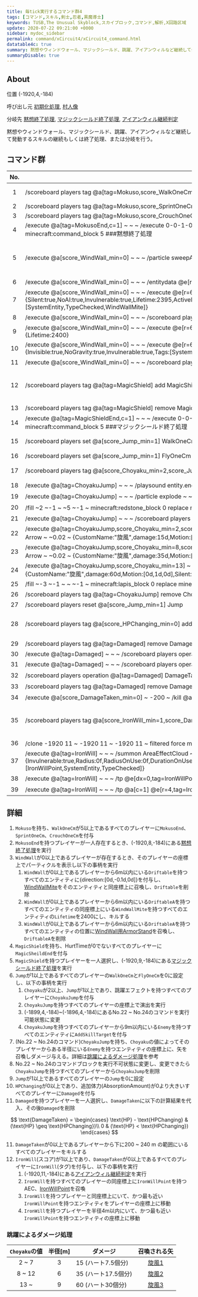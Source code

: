 ```yaml
---
title: 毎tick実行するコマンド群4
tags: [コマンド,スキル,剣士,忍者,黒魔導士]
keywords: TUSB,The Unusual Skyblock,スカイブロック,コマンド,解析,X回路区域
update: 2020-07-22 09:21:00 +0000
sidebar: mydoc_sidebar
permalink: command/xCircuit4/xCircuit4_command.html
datatable4c: true
summary: 黙想やウィンドウォール、マジックシールド、跳躍、アイアンウィルなど継続して発動するスキルの継続もしくは終了処理、または分岐を行う。
summaryDisable: true
---
```


## About

<span class="tagYellow">位置</span> (-1920,4,-184)

<span class="tagBlack">呼び出し元</span> [初期化処理]({{site.baseurl}}/command/xCircuitCore/xCircuitCore_initializeProcessing.html), [村人像]({{site.baseurl}}/command/xCircuitCore/xCircuitCore_mainclockProcessing.html)

<span class="tagBlue">分岐先</span> [黙想終了処理]({{site.baseurl}}/command/xCircuit4/xCircuit4_mokusoEndProcessing.html), [マジックシールド終了処理]({{site.baseurl}}/command/xCircuit4/xCircuit4_magicShieldEndProcessing.html), [アイアンウィル継続判定]({{site.baseurl}}/command/xCircuit4/xCircuit4_ironWillContinueJudgment.html)

黙想やウィンドウォール、マジックシールド、跳躍、アイアンウィルなど継続して発動するスキルの継続もしくは終了処理、または分岐を行う。

## コマンド群

<div class="datatable4c-begin"></div>

|No.|コマンド|状態|コメント|
|:-:|-|-|-|
|1|/scoreboard players tag @a[tag=Mokuso,score_WalkOneCm_min=5] add MokusoEnd||黙想終了処理 Mokuso|
|2|/scoreboard players tag @a[tag=Mokuso,score_SprintOneCm_min=5] add MokusoEnd|
|3|/scoreboard players tag @a[tag=Mokuso,score_CrouchOneCm_min=5] add MokusoEnd|
|4|/execute @a[tag=MokusoEnd,c=1] ~ ~ ~ /execute 0-0-1-0-1 ~ 8 -184 /clone ~ ~ ~ ~ ~ ~ ~ ~ ~ filtered force minecraft:command_block 5 ###黙想終了処理|
|5|/execute @a[score_WindWall_min=0] ~ ~ ~ /particle sweepAttack ~ ~1 ~ 2 2 2 0 1 true||ウィンドウォール WindWallスコア|
|6|/execute @a[score_WindWall_min=0] ~ ~ ~ /entitydata @e[r=6,tag=Driftable] {direction:[0d,-0.1d,0d]}|条件付き|
|7|/execute @a[score_WindWall_min=0] ~ ~ ~ /execute @e[r=6,tag=Driftable] ~ ~ ~ /summon Endermite ~ ~ ~ {Silent:true,NoAI:true,Invulnerable:true,Lifetime:2395,ActiveEffects:[{Id:14b,Duration:10,Amplifier:0b,ShowParticles:false}],Tags:[SystemEntity,TypeChecked,WindWallMite]}|条件付き|
|8|/execute @a[score_WindWall_min=0] ~ ~ ~ /scoreboard players tag @e[r=6,tag=Driftable] remove Driftable|条件付き|
|9|/execute @a[score_WindWall_min=0] ~ ~ ~ /execute @e[r=6,tag=DriftableA] ~ ~ ~ /entitydata @e[r=0,tag=WindWallMite] {Lifetime:2400}|条件付き|
|10|/execute @a[score_WindWall_min=0] ~ ~ ~ /execute @e[r=6,tag=DriftableA] ~ ~ ~ /summon ArmorStand ~ ~ ~ {Invisible:true,NoGravity:true,Invulnerable:true,Tags:[SystemEntity,Garbage,TypeChecked]}|条件付き|
|11|/execute @a[score_WindWall_min=0] ~ ~ ~ /scoreboard players tag @e[r=6,tag=DriftableA] remove DriftableA|条件付き|
|12|/scoreboard players tag @a[tag=MagicShield] add MagicShieldEnd|マジックシールドチェック MagicShield MagicShieldCheck|
|13|/scoreboard players tag @a[tag=MagicShield] remove MagicShieldEnd {HurtTime:0s}|条件付き|
|14|/execute @a[tag=MagicShieldEnd,c=1] ~ ~ ~ /execute 0-0-1-0-1 ~ 9 -184 /clone ~ ~ ~ ~ ~ ~ ~ ~ ~ filtered force minecraft:command_block 5 ###マジックシールド終了処理|
|15|/scoreboard players set @a[score_Jump_min=1] WalkOneCm 0||ジャンプ Jump|
|16|/scoreboard players set @a[score_Jump_min=1] FlyOneCm 0|条件付き|
|17|/scoreboard players tag @a[score_Choyaku_min=2,score_Jump_min=1] add ChoyakuJump {ActiveEffects:[{Id:8b}]}|条件付き|跳躍ダメージ Shiyaku Jump|
|18|/execute @a[tag=ChoyakuJump] ~ ~ ~ /playsound entity.enderdragon.flap master @a[r=16] ~ ~ ~ 8 0.8 0|条件付き|
|19|/execute @a[tag=ChoyakuJump] ~ ~ ~ /particle explode ~ ~ ~ 2.0 0 2.0 0 30 force|条件付き|
|20|/fill ~2 ~-1 ~ ~5 ~-1 ~ minecraft:redstone_block 0 replace minecraft:lapis_block 0 #跳躍ダメージ処理開始|条件付き|
|21|/execute @a[tag=ChoyakuJump] ~ ~ ~ /scoreboard players tag @e[r=9,tag=Enemy] add SkillTarget|条件付き|
|22|/execute @a[tag=ChoyakuJump,score_Choyaku_min=2,score_Choyaku=7] ~ ~ ~ /execute @e[r=3,tag=Enemy] ~ ~ ~ /summon Arrow ~ ~0.02 ~ {CustomName:"旋風",damage:15d,Motion:[0d,1d,0d],Silent:true,life:1200s,Tags:[Garbage]}|動力が必要|
|23|/execute @a[tag=ChoyakuJump,score_Choyaku_min=8,score_Choyaku=12] ~ ~ ~ /execute @e[r=6,tag=Enemy] ~ ~ ~ /summon Arrow ~ ~0.02 ~ {CustomName:"旋風",damage:35d,Motion:[0d,1d,0d],Silent:true,life:1200s,Tags:[Garbage]}|動力が必要|
|24|/execute @a[tag=ChoyakuJump,score_Choyaku_min=13] ~ ~ ~ /execute @e[r=9,tag=Enemy] ~ ~ ~ /summon Arrow ~ ~0.02 ~ {CustomName:"旋風",damage:60d,Motion:[0d,1d,0d],Silent:true,life:1200s,Tags:[Garbage]}|動力が必要|
|25|/fill ~-3 ~-1 ~ ~ ~-1 ~ minecraft:lapis_block 0 replace minecraft:redstone_block|
|26|/scoreboard players tag @a[tag=ChoyakuJump] remove ChoyakuJump|条件付き|
|27|/scoreboard players reset @a[score_Jump_min=1] Jump|
|28|/scoreboard players tag @a[score_HPChanging_min=0] add Damaged||緩衝体力用被ダメージ補正処理|
|29|/scoreboard players tag @a[tag=Damaged] remove Damaged {AbsorptionAmount:0f}|条件付き|
|30|/execute @a[tag=Damaged] ~ ~ ~ /scoreboard players operation @a[c=1] DamageTaken = @a[c=1] HP|
|31|/execute @a[tag=Damaged] ~ ~ ~ /scoreboard players operation @a[c=1] DamageTaken -= @a[c=1] HPChanging|条件付き|
|32|/scoreboard players operation @a[tag=Damaged] DamageTaken < #0 Const|条件付き|
|33|/scoreboard players tag @a[tag=Damaged] remove Damaged|条件付き|
|34|/execute @a[score_DamageTaken_min=0] ~ -200 ~ /kill @a[dy=-40]||奈落介錯|
|35|/scoreboard players tag @a[score_IronWill_min=1,score_DamageTaken_min=0] add IronWill||アイアンウィル発動 DamageTaken IronWill|
|36|/clone -1920 11 ~ -1920 11 ~ -1920 11 ~ filtered force minecraft:command_block 5 ###アイアンウィル継続判定|条件付き|
|37|/execute @a[tag=IronWill] ~ ~ ~ /summon AreaEffectCloud ~ ~ ~ {Invulnerable:true,Radius:0f,RadiusOnUse:0f,DurationOnUse:0f,Duration:0,RadiusPerTick:0f,WaitTime:0,Age:0,Particle:take,Tags:[IronWillPoint,SystemEntity,TypeChecked]}|条件付き|
|38|/execute @a[tag=IronWill] ~ ~ ~ /tp @e[dx=0,tag=IronWillPoint,c=1] @a[c=1]|条件付き|
|39|/execute @a[tag=IronWill] ~ ~ ~ /tp @a[c=1] @e[r=4,tag=IronWillPoint,c=1]|条件付き|

<div class="datatable4c-end"></div>

## 詳細

1. `Mokuso`を持ち、`WalkOneCm`が5以上であるすべてのプレイヤーに`MokusoEnd`、`SprintOneCm`、`CrouchOneCm`を付与
2. `MokusoEnd`を持つプレイヤーが一人存在するとき、(-1920,8,-184)にある[黙想終了処理]({{site.baseurl}}/command/xCircuit4/xCircuit4_mokusoEndProcessing.html)を実行
3. `WindWall`が0以上であるプレイヤーが存在するとき、そのプレイヤーの座標上でパーティクルを表示し以下の事柄を実行
   1. `WindWall`が0以上であるプレイヤーから6m以内にいる`Driftable`を持つすべてのエンティティに{direction:[0d,-0.1d,0d]}を付与し、[WindWallMite]({{site.baseurl}}/entity/entity_entity.html#windwallmite)をそのエンティティと同座標上に召喚し、`Driftable`を削除
   2. `WindWall`が0以上であるプレイヤーから6m以内にいる`DriftableA`を持つすべてのエンティティの同座標上にいる`WindWallMite`を持つすべてのエンティティの`Lifetime`を2400にし、キルする
   3. `WindWall`が0以上であるプレイヤーから6m以内にいる`DriftableA`を持つすべてのエンティティの位置に[WindWall用ArmorStand]({{site.baseurl}}/entity/entity_entity.html#windwall用armorstand)を召喚し、`DriftableA`を削除
4. `MagicShield`を持ち、HurtTimeが0でないすべてのプレイヤーに`MagicSheildEnd`を付与
5. `MagicShield`を持つプレイヤーを一人選択し、(-1920,9,-184)にある[マジックシールド終了処理]({{site.baseurl}}/command/xCircuit4/xCircuit4_magicShieldEndProcessing.html)を実行
6. `Jump`が1以上であるすべてのプレイヤーの`WalkOneCm`と`FlyOneCm`を0に設定し、以下の事柄を実行
   1. `Choyaku`が2以上、`Jump`が1以上であり、跳躍エフェクトを持つすべてのプレイヤーに`ChoyakuJump`を付与
   2. `ChoyakuJump`を持つすべてのプレイヤーの座標上で演出を実行
   3. (-1899,4,-184)~(-1896,4,-184)にあるNo.22 ~ No.24のコマンドを実行可能状態に変更
   4. `ChoyakuJump`を持つすべてのプレイヤーから9m以内にいる`Enemy`を持つすべてのエンティティに`AddSkillTarget`を付与
7. (No.22 ~ No.24のコマンド)`ChoyakuJump`を持ち、`Choyaku`の値によってそのプレイヤーからある半径にいる`Enemy`を持つエンティティの座標上に、矢を召喚しダメージ与える。詳細は[跳躍によるダメージ処理](#跳躍によるダメージ処理)を参考
8. No.22 ~ No.24のコマンドブロックを実行不可状態に変更し、変更できたら`ChoyakuJump`を持つすべてのプレイヤーから`ChoyakuJump`を削除
9. `Jump`が1以上であるすべてのプレイヤーの`Jump`を0に設定
10. `HPChanging`が0以上であり、追加体力(AbsorptionAmount)が0より大きいすべてのプレイヤーに`Damaged`を付与
11. `Damaged`を持つプレイヤーを一人選択し、`DamageTaken`に以下の計算結果を代入、その後`Damaged`を削除

$$
\text{DamageTaken} = \begin{cases}
   \text{HP} - \text{HPChanging} & (\text{HP} \geq \text{HPChanging})\\
   0 & (\text{HP} < \text{HPChanging})
   \end{cases}
$$

11. `DamageTaken`が0以上であるプレイヤーから下に200 ~ 240 m の範囲にいるすべてのプレイヤーをキルする
12. `IronWill`(スコア)が1以上であり、`DamageTaken`が0以上であるすべてのプレイヤーに`IronWill`(タグ)を付与し、以下の事柄を実行
    1. (-1920,11,-184)にある[アイアンウィル継続判定]({{site.baseurl}}/command/xCircuit4/xCircuit4_ironWillContinueJudgment.html)を実行
    2. `IronWill`を持つすべてのプレイヤーの同座標上に`IronWillPoint`を持つAEC、[IronWillPoint]({{site.baseurl}}/entity/entity_entity.html#ironwillpoint)を召喚
    3. `IronWill`を持つプレイヤーと同座標上にいて、かつ最も近い`IronWillPoint`を持つエンティティをプレイヤーの座標上に移動
    4. `IronWill`を持つプレイヤーを半径4m以内にいて、かつ最も近い`IronWillPoint`を持つエンティティの座標上に移動

### 跳躍によるダメージ処理

|`Choyaku`の値|半径[m]|ダメージ|召喚される矢|
|:-:|:-:|-|:-:|
|2 ~ 7|3|15 (ハート7.5個分)|[旋風1]({{site.baseurl}}/entity/entity_entity.html#旋風1)|
|8 ~ 12|6|35 (ハート17.5個分)|[旋風2]({{site.baseurl}}/entity/entity_entity.html#旋風2)|
|13 ~|9|60 (ハート30個分)|[旋風3]({{site.baseurl}}/entity/entity_entity.html#旋風3)|
